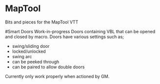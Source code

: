 # MapTool
Bits and pieces for the MapTool VTT

#Smart Doors
Work-in-progress
Doors containing VBL that can be opened and closed by macro.
Doors have various settings such as;
- swing/sliding door
- locked/unlocked
- swing arc
- can be peeked through
- can be paired to allow double doors

Currently only work properly when actioned by GM.
